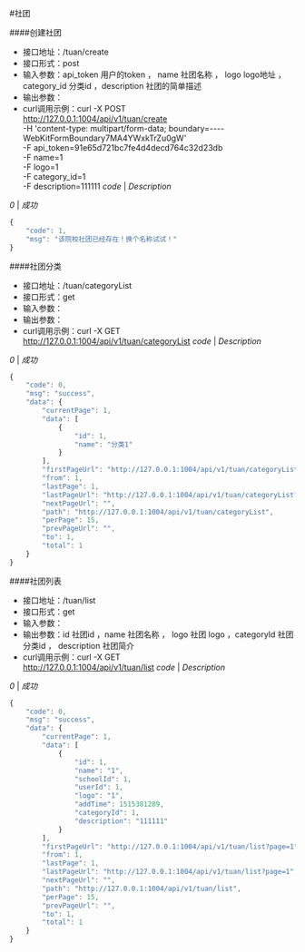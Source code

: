 #社团

####创建社团

- 接口地址：/tuan/create
- 接口形式：post 
- 输入参数：api_token 用户的token  ， name 社团名称 ， logo logo地址 ， category_id 分类id ，description 社团的简单描述
- 输出参数：
- curl调用示例：curl -X POST \
             http://127.0.0.1:1004/api/v1/tuan/create \
             -H 'content-type: multipart/form-data; boundary=----WebKitFormBoundary7MA4YWxkTrZu0gW' \
             -F api_token=91e65d721bc7fe4d4decd764c32d23db \
             -F name=1 \
             -F logo=1 \
             -F category_id=1 \
             -F description=111111
*code* | *Description*

*0* | *成功*

```javascript
{
    "code": 1,
    "msg": "该院校社团已经存在！换个名称试试！"
}
```


####社团分类

- 接口地址：/tuan/categoryList
- 接口形式：get 
- 输入参数：
- 输出参数：
- curl调用示例：curl -X GET \
             http://127.0.0.1:1004/api/v1/tuan/categoryList
*code* | *Description*

*0* | *成功*

```javascript
{
    "code": 0,
    "msg": "success",
    "data": {
        "currentPage": 1,
        "data": [
            {
                "id": 1,
                "name": "分类1"
            }
        ],
        "firstPageUrl": "http://127.0.0.1:1004/api/v1/tuan/categoryList?page=1",
        "from": 1,
        "lastPage": 1,
        "lastPageUrl": "http://127.0.0.1:1004/api/v1/tuan/categoryList?page=1",
        "nextPageUrl": "",
        "path": "http://127.0.0.1:1004/api/v1/tuan/categoryList",
        "perPage": 15,
        "prevPageUrl": "",
        "to": 1,
        "total": 1
    }
}
```



####社团列表

- 接口地址：/tuan/list
- 接口形式：get 
- 输入参数：
- 输出参数：id 社团id ，name 社团名称 ， logo 社团 logo ，categoryId 社团分类id ， description 社团简介
- curl调用示例：curl -X GET \
             http://127.0.0.1:1004/api/v1/tuan/list
*code* | *Description*

*0* | *成功*

```javascript
{
    "code": 0,
    "msg": "success",
    "data": {
        "currentPage": 1,
        "data": [
            {
                "id": 1,
                "name": "1",
                "schoolId": 1,
                "userId": 1,
                "logo": "1",
                "addTime": 1515381289,
                "categoryId": 1,
                "description": "111111"
            }
        ],
        "firstPageUrl": "http://127.0.0.1:1004/api/v1/tuan/list?page=1",
        "from": 1,
        "lastPage": 1,
        "lastPageUrl": "http://127.0.0.1:1004/api/v1/tuan/list?page=1",
        "nextPageUrl": "",
        "path": "http://127.0.0.1:1004/api/v1/tuan/list",
        "perPage": 15,
        "prevPageUrl": "",
        "to": 1,
        "total": 1
    }
}
```
